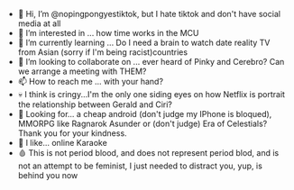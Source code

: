 - 👋 Hi, I’m @nopingpongyestiktok, but I hate tiktok and don't have social media at all
- 👀 I’m interested in ... how time works in the MCU
- 🌱 I’m currently learning ... Do I need a brain to watch date reality TV from Asian (sorry if I'm being racist)countries 
- 💞️ I’m looking to collaborate on ... ever heard of Pinky and Cerebro? Can we arrange a meeting with THEM?
- 📫 How to reach me ... with your hand?
- 💀 I think is cringy...I'm the only one siding eyes on how Netflix is portrait the relationship between Gerald and Ciri?
- 🤖 Looking for... a cheap android (don't judge my IPhone is bloqued), MMORPG like Ragnarok Asunder or (don't judge) Era of Celestials? Thank you for your kindness.
- 🎤 I like... online Karaoke
- 🩸 This is not period blood, and does not represent period blod, and is not an attempt to be feminist, I just needed to distract you, yup, is behind you now


<!---
nopingpongyestiktok/nopingpongyestiktok is a ✨ special ✨ repository because its `README.md` (this file) appears on your GitHub profile.
You can click the Preview link to take a look at your changes.
--->

